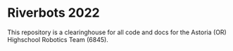 # Riverbots 2022

This repository is a clearinghouse for all code and docs for the Astoria (OR)
Highschool Robotics Team (6845).
